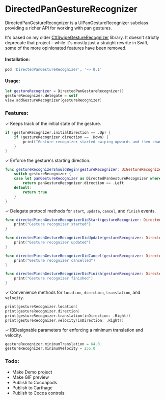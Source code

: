 # DirectedPanGestureRecognizer

DirectedPanGestureRecognizer is a UIPanGestureRecognizer subclass providing a richer API for working with pan gestures.

It's based on my older [CXSwipeGestureRecognizer](https://github.com/dclelland/CXSwipeGestureRecognizer) library. It doesn't strictly deprecate that project – while it's mostly just a straight rewrite in Swift, some of the more opinionated features have been removed.

#### Installation:

```ruby
pod 'DirectedPanGestureRecognizer', '~> 0.1'
```

#### Usage:

```swift
let gestureRecognizer = DirectedPanGestureRecognizer()
gestureRecognizer.delegate = self
view.addGestureRecognizer(gestureRecognizer)
```

### Features:

✓ Keeps track of the initial state of the gesture.

```swift
if (gestureRecognizer.initialDirection == .Up) {
    if (gestureRecognizer.direction == .Down) {
        print("Gesture recognizer started swiping upwards and then changed direction");
    }
}
```

✓ Enforce the gesture's starting direction.

```swift
func gestureRecognizerShouldBegin(gestureRecognizer: UIGestureRecognizer) -> Bool {
    switch gestureRecognizer {
    case let panGestureRecognizer as DirectedPanGestureRecognizer where panGestureRecognizer == self.panGestureRecognizer
        return panGestureRecognizer.direction == .Left
    default:
        return true
    }
}
```

✓ Delegate protocol methods for `start`, `update`, `cancel`, and `finish` events.

```swift
func directedPinchGestureRecognizerDidStart(gestureRecognizer: DirectedPinchGestureRecognizer) {
    print("Gesture recognizer started")
}

func directedPinchGestureRecognizerDidUpdate(gestureRecognizer: DirectedPinchGestureRecognizer) {
    print("Gesture recognizer updated")
}

func directedPinchGestureRecognizerDidCancel(gestureRecognizer: DirectedPinchGestureRecognizer) {
    print("Gesture recognizer cancelled")
}

func directedPinchGestureRecognizerDidFinish(gestureRecognizer: DirectedPinchGestureRecognizer) {
    print("Gesture recognizer finished")
}
```

✓ Convenience methods for `location`, `direction`, `translation`, and `velocity`.

```swift
print(gestureRecognizer.location)
print(gestureRecognizer.direction)
print(gestureRecognizer.translation(inDirection: .Right))
print(gestureRecognizer.velocity(inDirection: .Right))
```

✓ IBDesignable parameters for enforcing a minimum translation and velocity.

```swift
gestureRecognizer.minimumTranslation = 64.0
gestureRecognizer.minimumVelocity = 256.0
```

### Todo:

- Make Demo project
- Make GIF preview
- Publish to Cocoapods
- Publish to Carthage
- Publish to Cocoa controls
